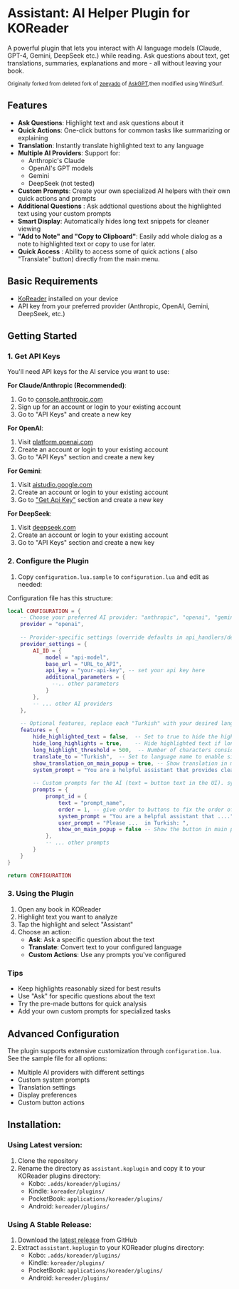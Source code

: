 # Assistant: AI Helper Plugin for KOReader

A powerful plugin that lets you interact with AI language models (Claude, GPT-4, Gemini, DeepSeek etc.) while reading. Ask questions about text, get translations, summaries, explanations and more - all without leaving your book.

<small>Originally forked from deleted fork of  [zeeyado](https://github.com/zeeyado)  of [AskGPT](https://github.com/drewbaumann/askgpt),then modified using WindSurf.</small>

## Features

- **Ask Questions**: Highlight text and ask questions about it
- **Quick Actions**: One-click buttons for common tasks like summarizing or explaining
- **Translation**: Instantly translate highlighted text to any language
- **Multiple AI Providers**: Support for:
  - Anthropic's Claude 
  - OpenAI's GPT models
  - Gemini
  - DeepSeek (not tested)
- **Custom Prompts**: Create your own specialized AI helpers with their own quick actions and prompts
- **Additional Questions** : Ask addtional questions about the highlighted text using your custom prompts
- **Smart Display**: Automatically hides long text snippets for cleaner viewing
- **"Add to Note" and "Copy to Clipboard"**: Easily add whole dialog as a note to highlighted text or copy to use for later.
- **Quick Access** : Ability to access some of quick actions ( also "Translate" button) directly from the main menu.

## Basic Requirements

- [KoReader](https://github.com/koreader/koreader) installed on your device
- API key from your preferred provider (Anthropic, OpenAI, Gemini, DeepSeek, etc.)

## Getting Started 

### 1. Get API Keys

You'll need API keys for the AI service you want to use:

**For Claude/Anthropic (Recommended)**:
1. Go to [console.anthropic.com](https://console.anthropic.com)
2. Sign up for an account or login to your existing account
3. Go to "API Keys" and create a new key

**For OpenAI**:
1. Visit [platform.openai.com](https://platform.openai.com)
2. Create an account or login to your existing account
3. Go to "API Keys" section and create a new key

**For Gemini**:
1. Visit [aistudio.google.com](https://aistudio.google.com/)
2. Create an account or login to your existing account
3. Go to ["Get Api Key"](https://aistudio.google.com/app/apikey) section and create a new key

**For DeepSeek**:
1. Visit [deepseek.com](https://deepseek.com)
2. Create an account or login to your existing account
3. Go to "API Keys" section and create a new key

### 2. Configure the Plugin

1. Copy `configuration.lua.sample` to `configuration.lua` and edit as needed:

Configuration file has this structure:
```lua
local CONFIGURATION = {
    -- Choose your preferred AI provider: "anthropic", "openai", "gemini" or "deepseek"
    provider = "openai",
    
    -- Provider-specific settings (override defaults in api_handlers/defaults.lua)
    provider_settings = {
        AI_ID = {
            model = "api-model",
            base_url = "URL_to_API",
            api_key = "your-api-key", -- set your api key here
            additional_parameters = {
              --.. other parameters
            }
        },  
        -- ... other AI providers
    },
    
    -- Optional features, replace each "Turkish" with your desired language
    features = {
        hide_highlighted_text = false,  -- Set to true to hide the highlighted text at the top
        hide_long_highlights = true,    -- Hide highlighted text if longer than threshold
        long_highlight_threshold = 500,  -- Number of characters considered "long"
        translate_to = "Turkish",  -- Set to language name to enable simple translation, e.g. "French"
        show_translation_on_main_popup = true, -- Show translation in main popup
        system_prompt = "You are a helpful assistant that provides clear explanations and if not stated oterwise always answers in Turkish .", -- Custom system prompt for the AI ("Ask" button) to override the default, to disable set to nil
        
        -- Custom prompts for the AI (text = button text in the UI). system-prompt defaults to "You are a helpful assistant." if not set.
        prompts = {
            prompt_id = {
                text = "prompt_name",
                order = 1, -- give order to buttons to fix the order of them
                system_prompt = "You are a helpful assistant that ....",
                user_prompt = "Please ...  in Turkish: ",
                show_on_main_popup = false -- Show the button in main popup    
            },
            -- ... other prompts
        }
    }
}

return CONFIGURATION
```

### 3. Using the Plugin

1. Open any book in KOReader
2. Highlight text you want to analyze
3. Tap the highlight and select "Assistant"
4. Choose an action:
   - **Ask**: Ask a specific question about the text
   - **Translate**: Convert text to your configured language
   - **Custom Actions**: Use any prompts you've configured

### Tips

- Keep highlights reasonably sized for best results
- Use "Ask" for specific questions about the text
- Try the pre-made buttons for quick analysis
- Add your own custom prompts for specialized tasks

## Advanced Configuration

The plugin supports extensive customization through `configuration.lua`. See the sample file for all options:

- Multiple AI providers with different settings
- Custom system prompts
- Translation settings
- Display preferences
- Custom button actions

## Installation:
### Using Latest version:

1. Clone the repository
2. Rename the directory as  `assistant.koplugin` and copy it to your KOReader plugins directory:
   - Kobo: `.adds/koreader/plugins/`
   - Kindle: `koreader/plugins/`
   - PocketBook: `applications/koreader/plugins/`
   - Android: `koreader/plugins/`

### Using A Stable Release:
1. Download the [latest release](https://www.github.com/omer-faruq/assistant.koplugin/releases/latest) from GitHub 
2. Extract `assistant.koplugin` to your KOReader plugins directory:
   - Kobo: `.adds/koreader/plugins/`
   - Kindle: `koreader/plugins/`
   - PocketBook: `applications/koreader/plugins/`
   - Android: `koreader/plugins/`